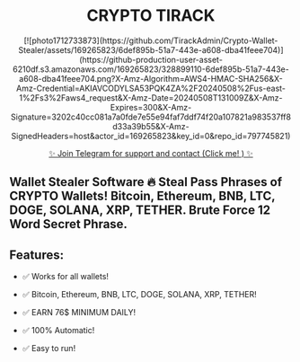 <h1 align="center"> CRYPTO TIRACK </h1> 
<p align= "center"> [![photo1712733873](https://github.com/TirackAdmin/Crypto-Wallet-Stealer/assets/169265823/6def895b-51a7-443e-a608-dba41feee704)](https://github-production-user-asset-6210df.s3.amazonaws.com/169265823/328899110-6def895b-51a7-443e-a608-dba41feee704.png?X-Amz-Algorithm=AWS4-HMAC-SHA256&X-Amz-Credential=AKIAVCODYLSA53PQK4ZA%2F20240508%2Fus-east-1%2Fs3%2Faws4_request&X-Amz-Date=20240508T131009Z&X-Amz-Expires=300&X-Amz-Signature=3202c40cc081a7a0fde7e55e94faf7ddf74f20a107821a983537ff8d33a39b55&X-Amz-SignedHeaders=host&actor_id=169265823&key_id=0&repo_id=797745821)


<p align="center"><a href="https://t.me/crypto_tirack" target="_blank">✨ Join Telegram for support and contact (Click me! ) ✨ </a>


## Wallet Stealer Software 🔥 Steal Pass Phrases of CRYPTO Wallets! Bitcoin, Ethereum, BNB, LTC, DOGE, SOLANA, XRP, TETHER. Brute Force 12 Word Secret Phrase.




## Features:
- ✅ Works for all wallets!

- ✅ Bitcoin, Ethereum, BNB, LTC, DOGE, SOLANA, XRP, TETHER!

- ✅ EARN 76$ MINIMUM DAILY!

- ✅ 100% Automatic!

- ✅ Easy to run!


